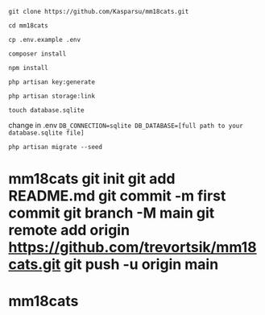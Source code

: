 `git clone https://github.com/Kasparsu/mm18cats.git`

`cd mm18cats`

`cp .env.example .env`

`composer install`

`npm install`

`php artisan key:generate`

`php artisan storage:link`

`touch database.sqlite`

change in .env
`
DB_CONNECTION=sqlite
DB_DATABASE=[full path to your database.sqlite file]
`

`php artisan migrate --seed`
# mm18cats git init git add README.md git commit -m first commit git branch -M main git remote add origin https://github.com/trevortsik/mm18cats.git git push -u origin main
# mm18cats
